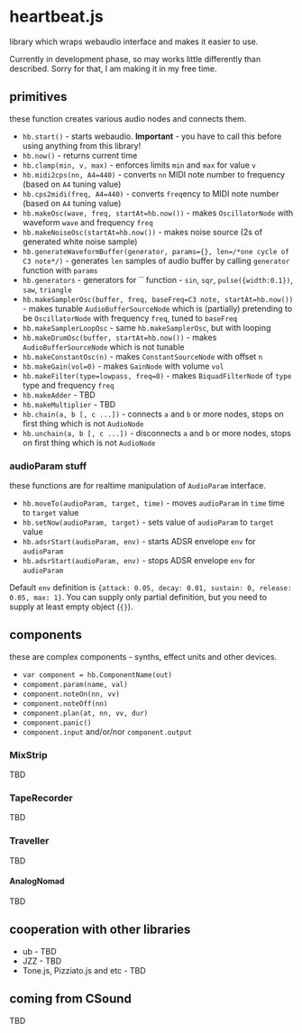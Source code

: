 # heartbeat.js

library which wraps webaudio interface and makes it easier to use.

Currently in development phase, so may works little differently than described. Sorry for that, I am making it in my free time.

## primitives

these function creates various audio nodes and connects them.  

- `hb.start()` - starts webaudio. **Important** - you have to call this before using anything from this library!
- `hb.now()` - returns current time
- `hb.clamp(min, v, max)` - enforces limits `min` and `max` for value `v`
- `hb.midi2cps(nn, A4=440)` - converts `nn` MIDI note number to frequency (based on `A4` tuning value)
- `hb.cps2midi(freq, A4=440)` - converts `freq`ency to MIDI note number (based on `A4` tuning value)
- `hb.makeOsc(wave, freq, startAt=hb.now())` - makes `OscillatorNode` with waveform `wave` and frequency `freq`
- `hb.makeNoiseOsc(startAt=hb.now())` - makes noise source (2s of generated white noise sample)
- `hb.generateWaveformBuffer(generator, params={}, len=/*one cycle of C3 note*/)` - generates `len` samples of audio buffer by calling `generator` function with `params`
- `hb.generators` - generators for `` function - `sin`, `sqr`, `pulse({width:0.1})`, `saw`, `triangle`
- `hb.makeSamplerOsc(buffer, freq, baseFreq=C3 note, startAt=hb.now())` - makes tunable `AudioBufferSourceNode` which is (partially) pretending to be `OscillatorNode` with frequency `freq`, tuned to `baseFreq` 
- `hb.makeSamplerLoopOsc` - same `hb.makeSamplerOsc`, but with looping
- `hb.makeDrumOsc(buffer, startAt=hb.now())` - makes `AudioBufferSourceNode` which is not tunable
- `hb.makeConstantOsc(n)` - makes `ConstantSourceNode` with offset `n`
- `hb.makeGain(vol=0)` - makes `GainNode` with volume `vol` 
- `hb.makeFilter(type=lowpass, freq=0)` - makes `BiquadFilterNode` of `type` type and frequency `freq`
- `hb.makeAdder` - TBD
- `hb.makeMultiplier` - TBD
- `hb.chain(a, b [, c ...])` - connects `a` and `b` or more nodes, stops on first thing which is not `AudioNode`
- `hb.unchain(a, b [, c ...])` - disconnects `a` and `b` or more nodes, stops on first thing which is not `AudioNode`

### audioParam stuff

these functions are for realtime manipulation of `AudioParam` interface.

- `hb.moveTo(audioParam, target, time)` - moves `audioParam` in `time` time to `target` value
- `hb.setNow(audioParam, target)` - sets value of `audioParam` to `target` value
- `hb.adsrStart(audioParam, env)` - starts ADSR envelope `env` for `audioParam`
- `hb.adsrStart(audioParam, env)` - stops ADSR envelope `env` for `audioParam`

Default `env` definition is `{attack: 0.05, decay: 0.01, sustain: 0, release: 0.05, max: 1}`. You can supply only 
partial definition, but you need to supply at least empty object (`{}`).

## components

these are complex components - synths, effect units and other devices.

- `var component = hb.ComponentName(out)`
- `compoment.param(name, val)`
- `component.noteOn(nn, vv)`
- `component.noteOff(nn)`
- `component.plan(at, nn, vv, dur)`
- `component.panic()`
- `component.input` and/or/nor `component.output`

### MixStrip

TBD

### TapeRecorder

TBD

### Traveller

TBD

#### AnalogNomad

TBD

## cooperation with other libraries

- ub - TBD
- JZZ - TBD
- Tone.js, Pizziato.js and etc  - TBD

## coming from CSound

TBD

